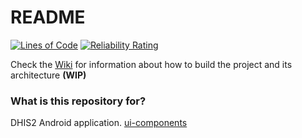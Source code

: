 # README #

[![Lines of Code](https://sonarcloud.io/api/project_badges/measure?project=dhis2_dhis2-android-capture-app&metric=ncloc)](https://sonarcloud.io/summary/new_code?id=dhis2_dhis2-android-capture-app)
[![Reliability Rating](https://sonarcloud.io/api/project_badges/measure?project=dhis2_dhis2-android-capture-app&metric=reliability_rating)](https://sonarcloud.io/summary/new_code?id=dhis2_dhis2-android-capture-app)

Check the [Wiki](https://github.com/dhis2/dhis2-android-capture-app/wiki) for information about how to build the project and its architecture **(WIP)**

### What is this repository for? ###

DHIS2 Android application.
[ui-components](ui-components)